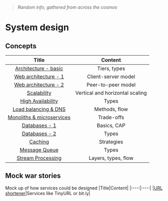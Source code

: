 > _Random info, gathered from across the cosmos_

# System design
## Concepts
|Title|Content|
|:---:|:---:|
|[Architecture - basic](system-design/1-architecture-basic.md)|Tiers, types|
|[Web architecture - 1](system-design/2-web-architecture-1.md)|Client-server model|
|[Web architecture - 2](system-design/2-web-architecture-2.md)|Peer-to-peer model|
|[Scalability](system-design/3-scalability.md)|Vertical and horizontal scaling|
|[High Availability](system-design/4-high-availability.md)|Types|
|[Load balancing & DNS](system-design/5-load-balancing-%26-dns.md)|Methods, flow|
|[Monoliths & microservices](system-design/6-monolith-%26-microservices.md)|Trade-offs|
|[Databases - 1](system-design/7-databases-1.md)|Basics, CAP|
|[Databases - 2](system-design/7-databases-2.md)|Types|
|[Caching](system-design/8-caching.md)|Strategies|
|[Message Queue](system-design/9-message-queue.md)|Types|
|[Stream Processing](system-design/10-stream-processing.md)|Layers, types, flow|

## Mock war stories
Mock up of how services could be designed
|Title|Content|
|:---:|:---:|
|[URL shortener](system-design/mock-war-stories/url-shortener.md)|Services like TinyURL or bit.ly|
